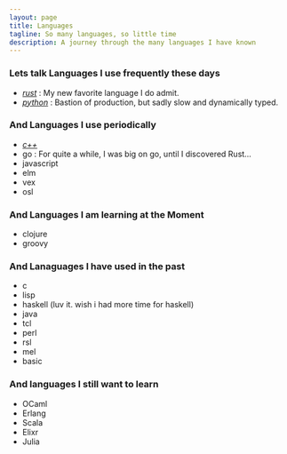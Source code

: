 ```yaml
---
layout: page
title: Languages
tagline: So many languages, so little time
description: A journey through the many languages I have known
---
```


### Lets talk Languages I use frequently these days

* [*rust*](languages/rust.md) :
    My new favorite language I do admit.
* [*python*](languages/python.md) :
    Bastion of production, but sadly slow and dynamically typed.

### And Languages I use periodically
* [*c++*](languages/cpp.md)
* go :
  For quite a while, I was big on go, until I discovered Rust...
* javascript
* elm
* vex
* osl

### And Languages I am learning at the Moment
* clojure
* groovy

### And Lanaguages I have used in the past
* c
* lisp
* haskell (luv it. wish i had more time for haskell)
* java
* tcl
* perl
* rsl
* mel
* basic

### And languages I still want to learn
* OCaml
* Erlang
* Scala
* Elixr
* Julia
